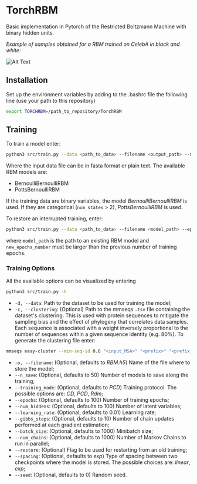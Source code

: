 # TorchRBM

Basic implementation in Pytorch of the Restricted Boltzmann Machine with binary hidden units.

*Example of samples obtained for a RBM trained on CelebA in black and white:*

![Alt Text](https://raw.githubusercontent.com/AurelienDecelle/TorchRBM/main/FacesBW.gif)

## Installation
Set up the environment variables by adding to the .bashrc file the following line (use your path to this repository)
```bash
export TORCHRBM=/path_to_repository/TorchRBM
```

## Training
To train a model enter:
```bash
python3 src/train.py --data <path_to_data> --filename <output_path> --model <model_type>
```
Where the input data file can be in fasta format or plain text. The available RBM models are:

- BernoulliBernoulliRBM
- PottsBernoulliRBM

If the training data are binary variables, the model *BernoulliBernoulliRBM* is used. If they are categorical (`num_states` > 2), *PottsBernoulliRBM* is used.

To restore an interrupted training, enter:
```bash
python3 src/train.py --data <path_to_data> --filename <model_path> --epochs <new_epochs_number> --restore
```
where `model_path` is the path to an existing RBM model and `new_epochs_number` must be larger than the previous number of training epochs.

### Training Options
All the available options can be visualized by entering
```bash
python3 src/train.py -h
```
- `-d, --data`: Path to the dataset to be used for training the model;
- `-c, --clustering`: (Optional) Path to the mmseqs `.tsv` file containing the dataset's clustering. This is used with protein sequences to mitigate the sampling bias and the effect of phylogeny that correlates data samples. Each sequence is associated with a weight inversely proportional to the number of sequences within a given sequence identity (e.g. 80%). To generate the clustering file enter:
```bash
mmseqs easy-cluster --min-seq-id 0.8 "<input_MSA>" "<prefix>" "<prefix_temp>"
```
- `-o, --filename`: (Optional, defaults to *RBM.h5*) Name of the file where to store the model;
- `--n_save`: (Optional, defaults to 50) Number of models to save along the training;
- `--training_mode`: (Optional, defaults to *PCD*) Training protocol. The possible options are: *CD*, *PCD*, *Rdm*;
- `--epochs`: (Optional, defaults to 100) Number of training epochs;
- `--num_hiddens`: (Optional, defaults to 100) Number of latent variables;
- `--learning_rate`: (Optional, defaults to 0.01) Learning rate;
- `--gibbs_steps`: (Optional, defaults to 10) Number of chain updates performed at each gradient estimation;
- `--batch_size`: (Optional, defaults to 1000) Minibatch size;
- `--num_chains`: (Optional, defaults to 1000) Number of Markov Chains to run in parallel;
- `--restore`: (Optional) Flag to be used for restarting from an old training;
- `--spacing`: (Optional, defaults to *exp*) Type of spacing between two checkpoints where the model is stored. The possible choices are: *linear*, *exp*;
- `--seed`: (Optional, defaults to 0) Random seed.
